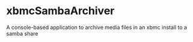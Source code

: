 xbmcSambaArchiver
=================

A console-based application to archive media files in an xbmc install to a samba share
